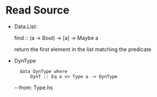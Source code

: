 # Read Source

* Data.List:

	find :: (a -> Bool) -> [a] -> Maybe a
	
	return the first element in the list matching the predicate
	
* DynType

   
   		data DynType where
   			DynT :: Eq a => Type a -> DynType
   			
   
   --from: Type.hs			



    	
